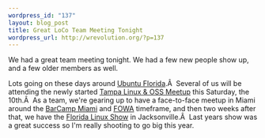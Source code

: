 ```yaml
--- 
wordpress_id: "137"
layout: blog_post
title: Great LoCo Team Meeting Tonight
wordpress_url: http://wrevolution.org/?p=137
---
```

We had a great team meeting tonight.  We had a few new people show up, and a few older members as well.

Lots going on these days around <a href="http://www.ubuntu-fl.org/">Ubuntu Florida</a>.Â   Several of us will be attending the newly started <a href="http://www.meetup.com/Tampa-Linux/">Tampa Linux &amp; OSS Meetup</a> this Saturday, the 10th.Â  As a team, we're gearing up to have a face-to-face meetup in Miami around the <a href="http://barcamp.org/barcampmiami">BarCamp Miami</a> and <a href="http://events.carsonified.com/fowa/2009/miami">FOWA</a> timeframe, and then two weeks after that, we have the <a href="http://www.floridalinuxshow.com/">Florida Linux Show</a> in Jacksonville.Â   Last years show was a great success so I'm really shooting to go big this year.
